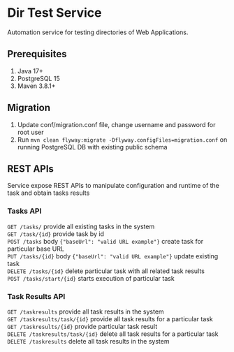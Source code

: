 # Dir Test Service

Automation service for testing directories of Web Applications.

## Prerequisites
1. Java 17+
2. PostgreSQL 15
3. Maven 3.8.1+

## Migration
1. Update conf/migration.conf file, change username and password for root user
2. Run ```mvn clean flyway:migrate -Dflyway.configFiles=migration.conf``` on running PostgreSQL DB with existing public schema

## REST APIs
Service expose REST APIs to manipulate configuration and runtime of the task and obtain tasks results

### Tasks API
```GET /tasks/``` provide all existing tasks in the system  
```GET /task/{id}``` provide task by id  
```POST /tasks``` body ```{"baseUrl": "valid URL example"}``` create task for particular base URL  
```PUT /tasks/{id}``` body ```{"baseUrl": "valid URL example"}``` update existing task  
```DELETE /tasks/{id}``` delete particular task with all related task results  
```POST /tasks/start/{id}``` starts execution of particular task

### Task Results API
```GET /taskresults``` provide all task results in the system  
```GET /taskresults/task/{id}``` provide all task results for a particular task  
```GET /taskresults/{id}``` provide particular task result  
```DELETE /taskresults/task/{id}``` delete all task results for a particular task  
```DELETE /taskresults``` delete all task results in the system  